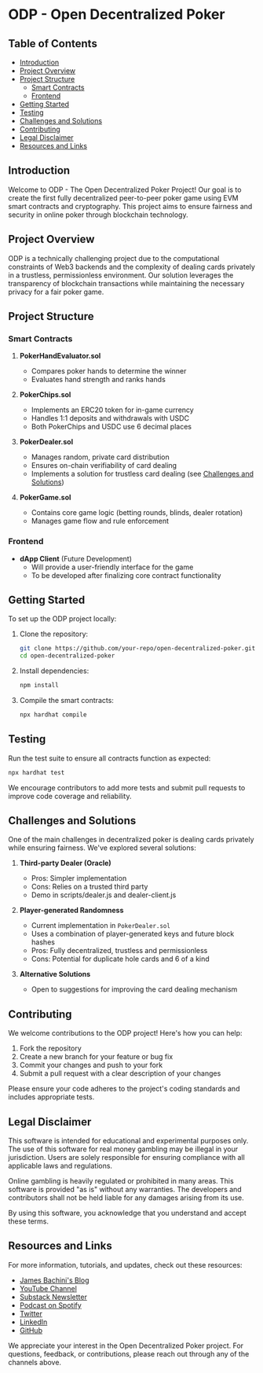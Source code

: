 # ODP - Open Decentralized Poker

## Table of Contents
- [Introduction](#introduction)
- [Project Overview](#project-overview)
- [Project Structure](#project-structure)
  - [Smart Contracts](#smart-contracts)
  - [Frontend](#frontend)
- [Getting Started](#getting-started)
- [Testing](#testing)
- [Challenges and Solutions](#challenges-and-solutions)
- [Contributing](#contributing)
- [Legal Disclaimer](#legal-disclaimer)
- [Resources and Links](#resources-and-links)

## Introduction

Welcome to ODP - The Open Decentralized Poker Project! Our goal is to create the first fully decentralized peer-to-peer poker game using EVM smart contracts and cryptography. This project aims to ensure fairness and security in online poker through blockchain technology.

## Project Overview

ODP is a technically challenging project due to the computational constraints of Web3 backends and the complexity of dealing cards privately in a trustless, permissionless environment. Our solution leverages the transparency of blockchain transactions while maintaining the necessary privacy for a fair poker game.

## Project Structure

### Smart Contracts

1. **PokerHandEvaluator.sol**
   - Compares poker hands to determine the winner
   - Evaluates hand strength and ranks hands

2. **PokerChips.sol**
   - Implements an ERC20 token for in-game currency
   - Handles 1:1 deposits and withdrawals with USDC
   - Both PokerChips and USDC use 6 decimal places

3. **PokerDealer.sol**
   - Manages random, private card distribution
   - Ensures on-chain verifiability of card dealing
   - Implements a solution for trustless card dealing (see [Challenges and Solutions](#challenges-and-solutions))

4. **PokerGame.sol**
   - Contains core game logic (betting rounds, blinds, dealer rotation)
   - Manages game flow and rule enforcement

### Frontend

- **dApp Client** (Future Development)
  - Will provide a user-friendly interface for the game
  - To be developed after finalizing core contract functionality

## Getting Started

To set up the ODP project locally:

1. Clone the repository:
   ```bash
   git clone https://github.com/your-repo/open-decentralized-poker.git
   cd open-decentralized-poker
   ```

2. Install dependencies:
   ```bash
   npm install
   ```

3. Compile the smart contracts:
   ```bash
   npx hardhat compile
   ```

## Testing

Run the test suite to ensure all contracts function as expected:

```bash
npx hardhat test
```

We encourage contributors to add more tests and submit pull requests to improve code coverage and reliability.

## Challenges and Solutions

One of the main challenges in decentralized poker is dealing cards privately while ensuring fairness. We've explored several solutions:

1. **Third-party Dealer (Oracle)**
   - Pros: Simpler implementation
   - Cons: Relies on a trusted third party
   - Demo in scripts/dealer.js and dealer-client.js

2. **Player-generated Randomness**
   - Current implementation in `PokerDealer.sol`
   - Uses a combination of player-generated keys and future block hashes
   - Pros: Fully decentralized, trustless and permissionless
   - Cons: Potential for duplicate hole cards and 6 of a kind

3. **Alternative Solutions**
   - Open to suggestions for improving the card dealing mechanism

## Contributing

We welcome contributions to the ODP project! Here's how you can help:

1. Fork the repository
2. Create a new branch for your feature or bug fix
3. Commit your changes and push to your fork
4. Submit a pull request with a clear description of your changes

Please ensure your code adheres to the project's coding standards and includes appropriate tests.

## Legal Disclaimer

This software is intended for educational and experimental purposes only. The use of this software for real money gambling may be illegal in your jurisdiction. Users are solely responsible for ensuring compliance with all applicable laws and regulations.

Online gambling is heavily regulated or prohibited in many areas. This software is provided "as is" without any warranties. The developers and contributors shall not be held liable for any damages arising from its use.

By using this software, you acknowledge that you understand and accept these terms.

## Resources and Links

For more information, tutorials, and updates, check out these resources:

- [James Bachini's Blog](https://jamesbachini.com)
- [YouTube Channel](https://www.youtube.com/c/JamesBachini?sub_confirmation=1)
- [Substack Newsletter](https://bachini.substack.com)
- [Podcast on Spotify](https://podcasters.spotify.com/pod/show/jamesbachini)
- [Twitter](https://twitter.com/james_bachini)
- [LinkedIn](https://www.linkedin.com/in/james-bachini/)
- [GitHub](https://github.com/jamesbachini)

We appreciate your interest in the Open Decentralized Poker project. For questions, feedback, or contributions, please reach out through any of the channels above.
